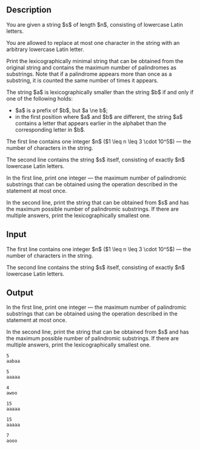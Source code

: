 ## Description

<div><p>You are given a string $s$ of length $n$, consisting of lowercase Latin letters.</p><p>You are allowed to replace at most one character in the string with an arbitrary lowercase Latin letter.</p><p>Print the lexicographically minimal string that can be obtained from the original string and contains the maximum number of palindromes as substrings. Note that if a palindrome appears more than once as a substring, it is counted the same number of times it appears.</p><p>The string $a$ is lexicographically smaller than the string $b$ if and only if one of the following holds: </p><ul> <li> $a$ is a prefix of $b$, but $a \ne b$; </li><li> in the first position where $a$ and $b$ are different, the string $a$ contains a letter that appears earlier in the alphabet than the corresponding letter in $b$. </li></ul></div><div class="input-specification"><p>The first line contains one integer $n$ ($1 \leq n \leq 3 \cdot 10^5$)&nbsp;— the number of characters in the string.</p><p>The second line contains the string $s$ itself, consisting of exactly $n$ lowercase Latin letters.</p></div><div class="output-specification"><p>In the first line, print one integer — the maximum number of palindromic substrings that can be obtained using the operation described in the statement at most once.</p><p>In the second line, print the string that can be obtained from $s$ and has the maximum possible number of palindromic substrings. If there are multiple answers, print the lexicographically smallest one.</p></div>

## Input

<p>The first line contains one integer $n$ ($1 \leq n \leq 3 \cdot 10^5$)&nbsp;— the number of characters in the string.</p><p>The second line contains the string $s$ itself, consisting of exactly $n$ lowercase Latin letters.</p>

## Output

<p>In the first line, print one integer — the maximum number of palindromic substrings that can be obtained using the operation described in the statement at most once.</p><p>In the second line, print the string that can be obtained from $s$ and has the maximum possible number of palindromic substrings. If there are multiple answers, print the lexicographically smallest one.</p>





```input1|
5
aabaa
```




```input2|
5
aaaaa
```




```input3|
4
awoo
```




```output1
15
aaaaa
```




```output2
15
aaaaa
```




```output3
7
aooo
```


